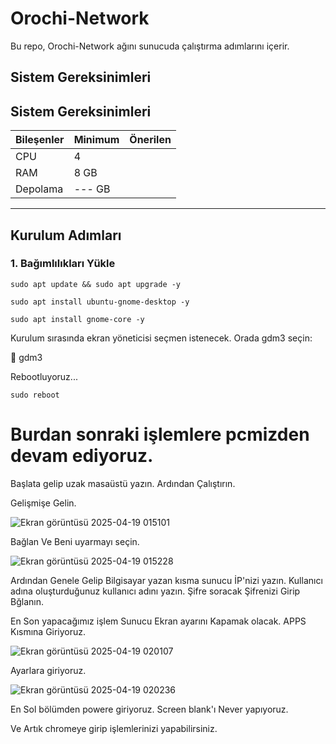 # Orochi-Network


Bu repo, Orochi-Network ağını sunucuda çalıştırma adımlarını içerir.

## **Sistem Gereksinimleri**
## **Sistem Gereksinimleri**

| Bileşenler  | Minimum      | **Önerilen**  |
|-------------|--------------|---------------|
| CPU         | 4            |               |
| RAM         | 8 GB         |               |
| Depolama    | --- GB       |               |

---

## Kurulum Adımları

### 1. Bağımlılıkları Yükle

```
sudo apt update && sudo apt upgrade -y
```


```
sudo apt install ubuntu-gnome-desktop -y
```

```
sudo apt install gnome-core -y
```

Kurulum sırasında ekran yöneticisi seçmen istenecek. Orada gdm3 seçin:

🔘 gdm3

Rebootluyoruz...

```
sudo reboot
```
# Burdan sonraki işlemlere pcmizden devam ediyoruz.

Başlata gelip uzak masaüstü yazın. Ardından Çalıştırın. 

Gelişmişe Gelin.


![Ekran görüntüsü 2025-04-19 015101](https://github.com/user-attachments/assets/730c60ea-88c7-4260-a44e-3620d1accae1)

Bağlan Ve Beni uyarmayı seçin.

![Ekran görüntüsü 2025-04-19 015228](https://github.com/user-attachments/assets/d0bf281b-e58b-4c2f-b46a-38a5227ba769)


Ardından Genele Gelip Bilgisayar yazan kısma sunucu İP'nizi yazın.
Kullanıcı adına oluşturduğunuz kullanıcı adını yazın.
Şifre soracak Şifrenizi Girip Bğlanın.

En Son yapacağımız işlem Sunucu Ekran ayarını Kapamak olacak.
APPS Kısmına Giriyoruz.

![Ekran görüntüsü 2025-04-19 020107](https://github.com/user-attachments/assets/56f221ac-79b3-4439-9a10-871f7246d5f8)

Ayarlara giriyoruz.

![Ekran görüntüsü 2025-04-19 020236](https://github.com/user-attachments/assets/ea8fdd17-c09e-4281-aa6e-514f489a83b6)

En Sol bölümden powere giriyoruz. Screen blank'ı Never yapıyoruz.

Ve Artık chromeye girip işlemlerinizi yapabilirsiniz.
